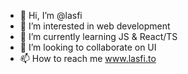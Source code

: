 - 👋 Hi, I’m @lasfi
- 👀 I’m interested in web development
- 🌱 I’m currently learning JS & React/TS
- 💞️ I’m looking to collaborate on UI
- 📫 How to reach me www.lasfi.to

<!---
lasfi/lasfi is a ✨ special ✨ repository because its `README.md` (this file) appears on your GitHub profile.
You can click the Preview link to take a look at your changes.
--->
